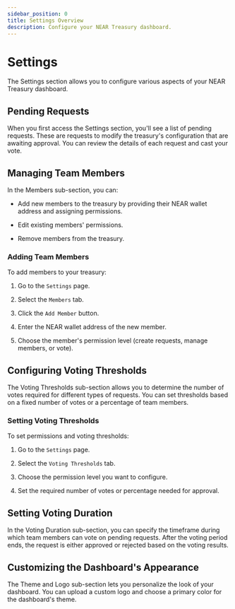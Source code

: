 ```yaml
---
sidebar_position: 0
title: Settings Overview
description: Configure your NEAR Treasury dashboard.
---
```


# Settings

The Settings section allows you to configure various aspects of your NEAR Treasury dashboard.

## Pending Requests

When you first access the Settings section, you'll see a list of pending requests. These are requests to modify the treasury's configuration that are awaiting approval. You can review the details of each request and cast your vote.

## Managing Team Members

In the Members sub-section, you can:

-   Add new members to the treasury by providing their NEAR wallet address and assigning permissions.
    
-   Edit existing members' permissions.
    
-   Remove members from the treasury.

### Adding Team Members

To add members to your treasury:

1.  Go to the `Settings` page.
    
2.  Select the `Members` tab.
    
3.  Click the `Add Member` button.
    
4.  Enter the NEAR wallet address of the new member.
    
5.  Choose the member's permission level (create requests, manage members, or vote).
    

## Configuring Voting Thresholds

The Voting Thresholds sub-section allows you to determine the number of votes required for different types of requests. You can set thresholds based on a fixed number of votes or a percentage of team members.

### Setting Voting Thresholds

To set permissions and voting thresholds:

1.  Go to the `Settings` page.
    
2.  Select the `Voting Thresholds` tab.
    
3.  Choose the permission level you want to configure.
    
4.  Set the required number of votes or percentage needed for approval.
    

## Setting Voting Duration

In the Voting Duration sub-section, you can specify the timeframe during which team members can vote on pending requests. After the voting period ends, the request is either approved or rejected based on the voting results.

## Customizing the Dashboard's Appearance

The Theme and Logo sub-section lets you personalize the look of your dashboard. You can upload a custom logo and choose a primary color for the dashboard's theme.



    

